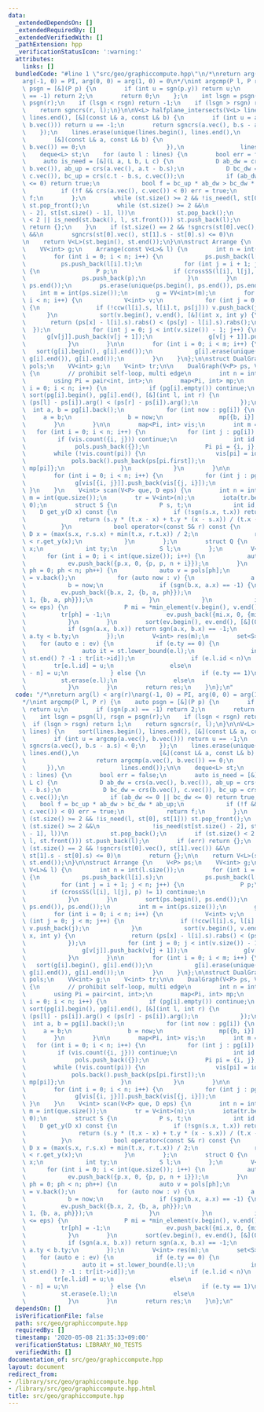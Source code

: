 ```yaml
---
data:
  _extendedDependsOn: []
  _extendedRequiredBy: []
  _extendedVerifiedWith: []
  _pathExtension: hpp
  _verificationStatusIcon: ':warning:'
  attributes:
    links: []
  bundledCode: "#line 1 \"src/geo/graphiccompute.hpp\"\n/*\nreturn arg(l) < arg(r)\n\
    arg(-1, 0) = PI, arg(0, 0) = arg(1, 0) = 0\n*/\nint argcmp(P l, P r) {\n    auto\
    \ psgn = [&](P p) {\n        if (int u = sgn(p.y)) return u;\n        if (sgn(p.x)\
    \ == -1) return 2;\n        return 0;\n    };\n    int lsgn = psgn(l), rsgn =\
    \ psgn(r);\n    if (lsgn < rsgn) return -1;\n    if (lsgn > rsgn) return 1;\n\
    \    return sgncrs(r, l);\n}\n\nV<L> halfplane_intersects(V<L> lines) {\n    sort(lines.begin(),\
    \ lines.end(), [&](const L& a, const L& b) {\n        if (int u = argcmp(a.vec(),\
    \ b.vec())) return u == -1;\n        return sgncrs(a.vec(), b.s - a.s) < 0;\n\
    \    });\n    lines.erase(unique(lines.begin(), lines.end(),\n               \
    \        [&](const L& a, const L& b) {\n                           return argcmp(a.vec(),\
    \ b.vec()) == 0;\n                       }),\n                lines.end());\n\n\
    \    deque<L> st;\n    for (auto l : lines) {\n        bool err = false;\n   \
    \     auto is_need = [&](L a, L b, L c) {\n            D ab_dw = crs(a.vec(),\
    \ b.vec()), ab_up = crs(a.vec(), a.t - b.s);\n            D bc_dw = crs(b.vec(),\
    \ c.vec()), bc_up = crs(c.t - b.s, c.vec());\n            if (ab_dw <= 0 || bc_dw\
    \ <= 0) return true;\n            bool f = bc_up * ab_dw > bc_dw * ab_up;\n  \
    \          if (!f && crs(a.vec(), c.vec()) < 0) err = true;\n            return\
    \ f;\n        };\n        while (st.size() >= 2 && !is_need(l, st[0], st[1]))\
    \ st.pop_front();\n        while (st.size() >= 2 &&\n               !is_need(st[st.size()\
    \ - 2], st[st.size() - 1], l))\n            st.pop_back();\n        if (st.size()\
    \ < 2 || is_need(st.back(), l, st.front())) st.push_back(l);\n        if (err)\
    \ return {};\n    }\n    if (st.size() == 2 && !sgncrs(st[0].vec(), st[1].vec())\
    \ &&\n        sgncrs(st[0].vec(), st[1].s - st[0].s) <= 0)\n        return {};\n\
    \n    return V<L>(st.begin(), st.end());\n}\n\nstruct Arrange {\n    V<P> ps;\n\
    \    VV<int> g;\n    Arrange(const V<L>& l) {\n        int n = int(l.size());\n\
    \        for (int i = 0; i < n; i++) {\n            ps.push_back(l[i].s);\n  \
    \          ps.push_back(l[i].t);\n            for (int j = i + 1; j < n; j++)\
    \ {\n                P p;\n                if (crossSS(l[i], l[j], p) != 1) continue;\n\
    \                ps.push_back(p);\n            }\n        }\n        sort(ps.begin(),\
    \ ps.end());\n        ps.erase(unique(ps.begin(), ps.end()), ps.end());\n    \
    \    int m = int(ps.size());\n        g = VV<int>(m);\n        for (int i = 0;\
    \ i < n; i++) {\n            V<int> v;\n            for (int j = 0; j < m; j++)\
    \ {\n                if (!ccw(l[i].s, l[i].t, ps[j])) v.push_back(j);\n      \
    \      }\n            sort(v.begin(), v.end(), [&](int x, int y) {\n         \
    \       return (ps[x] - l[i].s).rabs() < (ps[y] - l[i].s).rabs();\n          \
    \  });\n            for (int j = 0; j < int(v.size()) - 1; j++) {\n          \
    \      g[v[j]].push_back(v[j + 1]);\n                g[v[j + 1]].push_back(v[j]);\n\
    \            }\n        }\n\n        for (int i = 0; i < m; i++) {\n         \
    \   sort(g[i].begin(), g[i].end());\n            g[i].erase(unique(g[i].begin(),\
    \ g[i].end()), g[i].end());\n        }\n    }\n};\n\nstruct DualGraph {\n    V<Pol>\
    \ pols;\n    VV<int> g;\n    V<int> tr;\n\n    DualGraph(V<P> ps, VV<int> pg)\
    \ {\n        // prohibit self-loop, multi edge\n        int n = int(ps.size());\n\
    \        using Pi = pair<int, int>;\n        map<Pi, int> mp;\n        for (int\
    \ i = 0; i < n; i++) {\n            if (pg[i].empty()) continue;\n           \
    \ sort(pg[i].begin(), pg[i].end(), [&](int l, int r) {\n                return\
    \ (ps[l] - ps[i]).arg() < (ps[r] - ps[i]).arg();\n            });\n          \
    \  int a, b = pg[i].back();\n            for (int now : pg[i]) {\n           \
    \     a = b;\n                b = now;\n                mp[{b, i}] = a;\n    \
    \        }\n        }\n\n        map<Pi, int> vis;\n        int m = 0;\n     \
    \   for (int i = 0; i < n; i++) {\n            for (int j : pg[i]) {\n       \
    \         if (vis.count({i, j})) continue;\n                int id = m++;\n  \
    \              pols.push_back({});\n                Pi pi = {i, j};\n        \
    \        while (!vis.count(pi)) {\n                    vis[pi] = id;\n       \
    \             pols.back().push_back(ps[pi.first]);\n                    pi = {pi.second,\
    \ mp[pi]};\n                }\n            }\n        }\n\n        g = VV<int>(m);\n\
    \        for (int i = 0; i < n; i++) {\n            for (int j : pg[i]) {\n  \
    \              g[vis[{i, j}]].push_back(vis[{j, i}]);\n            }\n       \
    \ }\n    }\n    V<int> scan(V<P> que, D eps) {\n        int n = int(pols.size()),\
    \ m = int(que.size());\n        tr = V<int>(n);\n        iota(tr.begin(), tr.end(),\
    \ 0);\n        struct S {\n            P s, t;\n            int id;\n        \
    \    D get_y(D x) const {\n                if (!sgn(s.x, t.x)) return s.y;\n \
    \               return (s.y * (t.x - x) + t.y * (x - s.x)) / (t.x - s.x);\n  \
    \          }\n            bool operator<(const S& r) const {\n               \
    \ D x = (max(s.x, r.s.x) + min(t.x, r.t.x)) / 2;\n                return get_y(x)\
    \ < r.get_y(x);\n            }\n        };\n        struct Q {\n            D\
    \ x;\n            int ty;\n            S l;\n        };\n        V<Q> ev;\n  \
    \      for (int i = 0; i < int(que.size()); i++) {\n            auto p = que[i];\n\
    \            ev.push_back({p.x, 0, {p, p, n + i}});\n        }\n        for (int\
    \ ph = 0; ph < n; ph++) {\n            auto v = pols[ph];\n            P a, b\
    \ = v.back();\n            for (auto now : v) {\n                a = b;\n    \
    \            b = now;\n                if (sgn(b.x, a.x) == -1) {\n          \
    \          ev.push_back({b.x, 2, {b, a, ph}});\n                    ev.push_back({a.x,\
    \ 1, {b, a, ph}});\n                }\n            }\n            if (area2(v)\
    \ <= eps) {\n                P mi = *min_element(v.begin(), v.end());\n      \
    \          tr[ph] = -1;\n                ev.push_back({mi.x, 0, {mi, mi, ph}});\n\
    \            }\n        }\n        sort(ev.begin(), ev.end(), [&](Q a, Q b) {\n\
    \            if (sgn(a.x, b.x)) return sgn(a.x, b.x) == -1;\n            return\
    \ a.ty < b.ty;\n        });\n        V<int> res(m);\n        set<S> st;\n    \
    \    for (auto e : ev) {\n            if (e.ty == 0) {\n                // get\n\
    \                auto it = st.lower_bound(e.l);\n                int u = (it ==\
    \ st.end() ? -1 : tr[it->id]);\n                if (e.l.id < n)\n            \
    \        tr[e.l.id] = u;\n                else\n                    res[e.l.id\
    \ - n] = u;\n            } else {\n                if (e.ty == 1)\n          \
    \          st.erase(e.l);\n                else\n                    st.insert(e.l);\n\
    \            }\n        }\n        return res;\n    }\n};\n"
  code: "/*\nreturn arg(l) < arg(r)\narg(-1, 0) = PI, arg(0, 0) = arg(1, 0) = 0\n\
    */\nint argcmp(P l, P r) {\n    auto psgn = [&](P p) {\n        if (int u = sgn(p.y))\
    \ return u;\n        if (sgn(p.x) == -1) return 2;\n        return 0;\n    };\n\
    \    int lsgn = psgn(l), rsgn = psgn(r);\n    if (lsgn < rsgn) return -1;\n  \
    \  if (lsgn > rsgn) return 1;\n    return sgncrs(r, l);\n}\n\nV<L> halfplane_intersects(V<L>\
    \ lines) {\n    sort(lines.begin(), lines.end(), [&](const L& a, const L& b) {\n\
    \        if (int u = argcmp(a.vec(), b.vec())) return u == -1;\n        return\
    \ sgncrs(a.vec(), b.s - a.s) < 0;\n    });\n    lines.erase(unique(lines.begin(),\
    \ lines.end(),\n                       [&](const L& a, const L& b) {\n       \
    \                    return argcmp(a.vec(), b.vec()) == 0;\n                 \
    \      }),\n                lines.end());\n\n    deque<L> st;\n    for (auto l\
    \ : lines) {\n        bool err = false;\n        auto is_need = [&](L a, L b,\
    \ L c) {\n            D ab_dw = crs(a.vec(), b.vec()), ab_up = crs(a.vec(), a.t\
    \ - b.s);\n            D bc_dw = crs(b.vec(), c.vec()), bc_up = crs(c.t - b.s,\
    \ c.vec());\n            if (ab_dw <= 0 || bc_dw <= 0) return true;\n        \
    \    bool f = bc_up * ab_dw > bc_dw * ab_up;\n            if (!f && crs(a.vec(),\
    \ c.vec()) < 0) err = true;\n            return f;\n        };\n        while\
    \ (st.size() >= 2 && !is_need(l, st[0], st[1])) st.pop_front();\n        while\
    \ (st.size() >= 2 &&\n               !is_need(st[st.size() - 2], st[st.size()\
    \ - 1], l))\n            st.pop_back();\n        if (st.size() < 2 || is_need(st.back(),\
    \ l, st.front())) st.push_back(l);\n        if (err) return {};\n    }\n    if\
    \ (st.size() == 2 && !sgncrs(st[0].vec(), st[1].vec()) &&\n        sgncrs(st[0].vec(),\
    \ st[1].s - st[0].s) <= 0)\n        return {};\n\n    return V<L>(st.begin(),\
    \ st.end());\n}\n\nstruct Arrange {\n    V<P> ps;\n    VV<int> g;\n    Arrange(const\
    \ V<L>& l) {\n        int n = int(l.size());\n        for (int i = 0; i < n; i++)\
    \ {\n            ps.push_back(l[i].s);\n            ps.push_back(l[i].t);\n  \
    \          for (int j = i + 1; j < n; j++) {\n                P p;\n         \
    \       if (crossSS(l[i], l[j], p) != 1) continue;\n                ps.push_back(p);\n\
    \            }\n        }\n        sort(ps.begin(), ps.end());\n        ps.erase(unique(ps.begin(),\
    \ ps.end()), ps.end());\n        int m = int(ps.size());\n        g = VV<int>(m);\n\
    \        for (int i = 0; i < n; i++) {\n            V<int> v;\n            for\
    \ (int j = 0; j < m; j++) {\n                if (!ccw(l[i].s, l[i].t, ps[j]))\
    \ v.push_back(j);\n            }\n            sort(v.begin(), v.end(), [&](int\
    \ x, int y) {\n                return (ps[x] - l[i].s).rabs() < (ps[y] - l[i].s).rabs();\n\
    \            });\n            for (int j = 0; j < int(v.size()) - 1; j++) {\n\
    \                g[v[j]].push_back(v[j + 1]);\n                g[v[j + 1]].push_back(v[j]);\n\
    \            }\n        }\n\n        for (int i = 0; i < m; i++) {\n         \
    \   sort(g[i].begin(), g[i].end());\n            g[i].erase(unique(g[i].begin(),\
    \ g[i].end()), g[i].end());\n        }\n    }\n};\n\nstruct DualGraph {\n    V<Pol>\
    \ pols;\n    VV<int> g;\n    V<int> tr;\n\n    DualGraph(V<P> ps, VV<int> pg)\
    \ {\n        // prohibit self-loop, multi edge\n        int n = int(ps.size());\n\
    \        using Pi = pair<int, int>;\n        map<Pi, int> mp;\n        for (int\
    \ i = 0; i < n; i++) {\n            if (pg[i].empty()) continue;\n           \
    \ sort(pg[i].begin(), pg[i].end(), [&](int l, int r) {\n                return\
    \ (ps[l] - ps[i]).arg() < (ps[r] - ps[i]).arg();\n            });\n          \
    \  int a, b = pg[i].back();\n            for (int now : pg[i]) {\n           \
    \     a = b;\n                b = now;\n                mp[{b, i}] = a;\n    \
    \        }\n        }\n\n        map<Pi, int> vis;\n        int m = 0;\n     \
    \   for (int i = 0; i < n; i++) {\n            for (int j : pg[i]) {\n       \
    \         if (vis.count({i, j})) continue;\n                int id = m++;\n  \
    \              pols.push_back({});\n                Pi pi = {i, j};\n        \
    \        while (!vis.count(pi)) {\n                    vis[pi] = id;\n       \
    \             pols.back().push_back(ps[pi.first]);\n                    pi = {pi.second,\
    \ mp[pi]};\n                }\n            }\n        }\n\n        g = VV<int>(m);\n\
    \        for (int i = 0; i < n; i++) {\n            for (int j : pg[i]) {\n  \
    \              g[vis[{i, j}]].push_back(vis[{j, i}]);\n            }\n       \
    \ }\n    }\n    V<int> scan(V<P> que, D eps) {\n        int n = int(pols.size()),\
    \ m = int(que.size());\n        tr = V<int>(n);\n        iota(tr.begin(), tr.end(),\
    \ 0);\n        struct S {\n            P s, t;\n            int id;\n        \
    \    D get_y(D x) const {\n                if (!sgn(s.x, t.x)) return s.y;\n \
    \               return (s.y * (t.x - x) + t.y * (x - s.x)) / (t.x - s.x);\n  \
    \          }\n            bool operator<(const S& r) const {\n               \
    \ D x = (max(s.x, r.s.x) + min(t.x, r.t.x)) / 2;\n                return get_y(x)\
    \ < r.get_y(x);\n            }\n        };\n        struct Q {\n            D\
    \ x;\n            int ty;\n            S l;\n        };\n        V<Q> ev;\n  \
    \      for (int i = 0; i < int(que.size()); i++) {\n            auto p = que[i];\n\
    \            ev.push_back({p.x, 0, {p, p, n + i}});\n        }\n        for (int\
    \ ph = 0; ph < n; ph++) {\n            auto v = pols[ph];\n            P a, b\
    \ = v.back();\n            for (auto now : v) {\n                a = b;\n    \
    \            b = now;\n                if (sgn(b.x, a.x) == -1) {\n          \
    \          ev.push_back({b.x, 2, {b, a, ph}});\n                    ev.push_back({a.x,\
    \ 1, {b, a, ph}});\n                }\n            }\n            if (area2(v)\
    \ <= eps) {\n                P mi = *min_element(v.begin(), v.end());\n      \
    \          tr[ph] = -1;\n                ev.push_back({mi.x, 0, {mi, mi, ph}});\n\
    \            }\n        }\n        sort(ev.begin(), ev.end(), [&](Q a, Q b) {\n\
    \            if (sgn(a.x, b.x)) return sgn(a.x, b.x) == -1;\n            return\
    \ a.ty < b.ty;\n        });\n        V<int> res(m);\n        set<S> st;\n    \
    \    for (auto e : ev) {\n            if (e.ty == 0) {\n                // get\n\
    \                auto it = st.lower_bound(e.l);\n                int u = (it ==\
    \ st.end() ? -1 : tr[it->id]);\n                if (e.l.id < n)\n            \
    \        tr[e.l.id] = u;\n                else\n                    res[e.l.id\
    \ - n] = u;\n            } else {\n                if (e.ty == 1)\n          \
    \          st.erase(e.l);\n                else\n                    st.insert(e.l);\n\
    \            }\n        }\n        return res;\n    }\n};\n"
  dependsOn: []
  isVerificationFile: false
  path: src/geo/graphiccompute.hpp
  requiredBy: []
  timestamp: '2020-05-08 21:35:33+09:00'
  verificationStatus: LIBRARY_NO_TESTS
  verifiedWith: []
documentation_of: src/geo/graphiccompute.hpp
layout: document
redirect_from:
- /library/src/geo/graphiccompute.hpp
- /library/src/geo/graphiccompute.hpp.html
title: src/geo/graphiccompute.hpp
---
```

